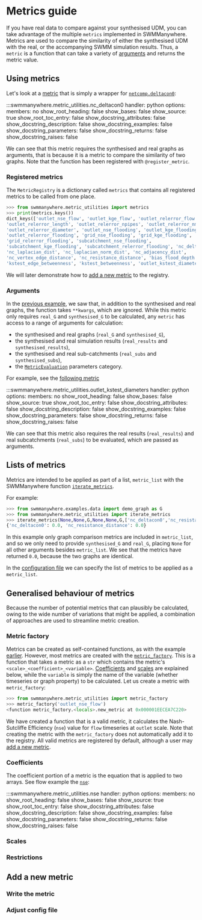 # Metrics guide

If you have real data to compare against your synthesised UDM, you can take
advantage of the multiple `metrics` implemented in SWMManywhere. Metrics are
used to compare the similarity of either the synthesised UDM with the real, or
the accompanying SWMM simulation results. Thus, a `metric` is a function that
can take a variety of [arguments](#arguments) and returns the metric value.

## Using metrics

Let's look at a [metric](reference-metric-utilities.md#swmmanywhere.metric_utilities.nc_deltacon0)
that is simply a wrapper for [`netcomp.deltacon0`](https://arxiv.org/pdf/2010.16019):

:::swmmanywhere.metric_utilities.nc_deltacon0
    handler: python
    options:
      members: no
      show_root_heading: false
      show_bases: false
      show_source: true
      show_root_toc_entry: false
      show_docstring_attributes: false
      show_docstring_description: false
      show_docstring_examples: false
      show_docstring_parameters: false
      show_docstring_returns: false
      show_docstring_raises: false

We can see that this metric requires the synthesised and real graphs as
arguments, that is because it is a metric to compare the similarity of two graphs.
Note that the function has been registered with `@register_metric`.

### Registered metrics

The `MetricRegistry` is a dictionary called `metrics` that contains all registered
metrics to be called from one place.

``` py
>>> from swmmanywhere.metric_utilities import metrics
>>> print(metrics.keys())
dict_keys(['outlet_nse_flow', 'outlet_kge_flow', 'outlet_relerror_flow',
'outlet_relerror_length', 'outlet_relerror_npipes', 'outlet_relerror_nmanholes',
'outlet_relerror_diameter', 'outlet_nse_flooding', 'outlet_kge_flooding',
'outlet_relerror_flooding', 'grid_nse_flooding', 'grid_kge_flooding',
'grid_relerror_flooding', 'subcatchment_nse_flooding',
'subcatchment_kge_flooding', 'subcatchment_relerror_flooding', 'nc_deltacon0',
'nc_laplacian_dist', 'nc_laplacian_norm_dist', 'nc_adjacency_dist',
'nc_vertex_edge_distance', 'nc_resistance_distance', 'bias_flood_depth',
'kstest_edge_betweenness', 'kstest_betweenness', 'outlet_kstest_diameters'])
```

We will later demonstrate how to [add a new metric](#add-a-new-metric) to the
registry.

### Arguments

In the [previous example](#using-metrics), we saw that, in addition to the synthesised and real
graphs, the function takes `**kwargs`, which are ignored. While this metric only requires `real_G` and `synthesised_G` to be calculated,
any `metric` has access to a range of arguments for calculation:

- the synthesised and real graphs (`real_G` and `synthesised_G`),
- the synthesised and real simulation results (`real_results` and
`synthesised_results`),
- the synthesised and real sub-catchments (`real_subs` and `synthesised_subs`),
- the [`MetricEvaluation`](reference-parameters.md#swmmanywhere.parameters.MetricEvaluation)
parameters category.

For example, see the [following metric](reference-metric-utilities.md#swmmanywhere.metric_utilities.outlet_kstest_diameters)

:::swmmanywhere.metric_utilities.outlet_kstest_diameters
    handler: python
    options:
      members: no
      show_root_heading: false
      show_bases: false
      show_source: true
      show_root_toc_entry: false
      show_docstring_attributes: false
      show_docstring_description: false
      show_docstring_examples: false
      show_docstring_parameters: false
      show_docstring_returns: false
      show_docstring_raises: false

We can see that this metric also requires the real results (`real_results`) and
real subcatchments (`real_subs`) to be evaluated, which are passed as arguments.

## Lists of metrics

Metrics are intended to be applied as part of a list, `metric_list` with the
SWMManywhere function
[`iterate_metrics`](reference-graph-utilities.md#swmmanywhere.metric_utilities.iterate_metrics).

For example:

```python
>>> from swmmanywhere.examples.data import demo_graph as G
>>> from swmmanywhere.metric_utilities import iterate_metrics
>>> iterate_metrics(None,None,G,None,None,G,['nc_deltacon0','nc_resistance_distance'],None)
{'nc_deltacon0': 0.0, 'nc_resistance_distance': 0.0}
```

In this example only graph comparison metrics are included in `metric_list`, and
so we only need to provide `synthesised_G` and `real_G`, placing `None` for all
other arguments besides `metric_list`. We see that the metrics have returned
`0.0`, because the two graphs are identical.

In the [configuration file](config_guide.md#performance-metrics) we can specify
the list of metrics to be applied as a `metric_list`.

## Generalised behaviour of metrics

Because the number of potential metrics that can plausibly be calculated, owing
to the wide number of variations that might be applied, a combination of
approaches are used to streamline metric creation.

### Metric factory

Metrics can be created as self-contained functions, as with the example
[earlier](#using-metrics). However, most metrics are created with the
[`metric_factory`](reference-metric-utilities.md#swmmanywhere.metric_utilities.metric_factory).
This is a function that takes a metric as a `str` which contains the metric's
`<scale>_<coefficient>_<variable>`. [Coefficients](#coefficients) and
[scales](#scales) are explained below, while the `variable` is simply the name
of the variable (whether timeseries or graph property) to be calculated. Let
us create a metric with `metric_factory`:

``` py
>>> from swmmanywhere.metric_utilities import metric_factory
>>> metric_factory('outlet_nse_flow')
<function metric_factory.<locals>.new_metric at 0x000001EECEA7C220>
```

We have created a function that is a valid metric, it calculates the Nash-Sutcliffe
Efficiency (`nse`) value for `flow` timeseries at `outlet` scale. Note that
creating the metric with the `metric_factory` does not automatically add it to
the registry. All valid metrics are registered by default, although a user may
[add a new metric](#add-a-new-metric).

### Coefficients

The coefficient portion of a metric is the equation that is applied to two arrays.
See flow example the
[`nse`](reference-metric-utilities.md#swmmanywhere.metric_utilities.nse):

:::swmmanywhere.metric_utilities.nse
    handler: python
    options:
      members: no
      show_root_heading: false
      show_bases: false
      show_source: true
      show_root_toc_entry: false
      show_docstring_attributes: false
      show_docstring_description: false
      show_docstring_examples: false
      show_docstring_parameters: false
      show_docstring_returns: false
      show_docstring_raises: false

### Scales

### Restrictions

## Add a new metric

### Write the metric

### Adjust config file
